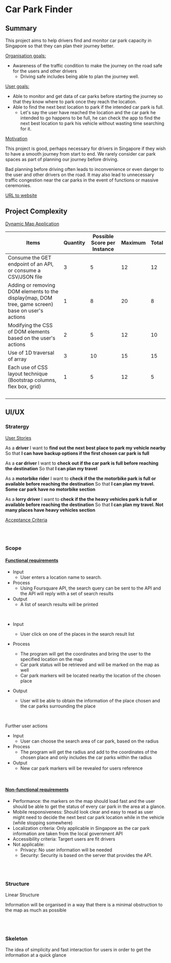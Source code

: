 
#  Car Park Finder
## Summary
This project aims to help drivers find and monitor car park capacity in Singapore so that they can plan their journey better.

<ins>Organisation goals:</ins>
 - Awareness of the traffic condition to make the journey on the road safe for the users and other drivers
	 - Driving safe includes being able to plan the journey well.

<ins>User goals:</ins>
 - Able to monitor and get data of car parks before starting the journey so that they know where to park once they reach the location.
 - Able to find the next best location to park if the intended car park is full. 
	 - Let's say the user have reached the location and the car park he intended to go happens to be full, he can check the app to find the next best location to park his vehicle without wasting time searching for it.

<ins>Motivation</ins>

This project is good, perhaps necessary for drivers in Singapore if they wish to have a smooth journey from start to end. We rarely consider car park spaces as part of planning our journey before driving.

 Bad planning before driving often leads to inconvenience or even danger to the user and other drivers on the road. It may also lead to unnecessary traffic congestion near the car parks in the event of functions or massive ceremonies.

<ins>URL to website</ins>


## Project Complexity

<ins>Dynamic Map Application</ins>

| Items | Quantity | Possible Score per Instance | Maximum | Total |
|--|--|--|--|--|
| Consume the GET endpoint of an API, or consume a CSV/JSON file | 3 |	 5| 12| 12 |
| Adding or removing DOM elements to the display(map, DOM tree, game screen) base on user's actions | 1 |	8 | 20| 8 |
| Modifying the CSS of DOM elements based on the user's actions | 2 |	5 | 12 | 10 |
| Use of 1D traversal of array | 3 |	10| 15 | 15 |
| Each use of CSS layout technique (Bootstrap columns, flex box, grid) | 1 |	5 | 12 | 5 |
|  |  |	 |  |  |
|  |  |	 |  |  |
|  |  |	 |  |  |
|  |  |	 |  |  |



## UI/UX
### Stratergy

<ins> User Stories </ins>

As a **driver**
I want to **find out the next best place to park my vehicle nearby**
So that **I can have backup options if the first chosen car park is full**

As a **car driver**
I want to **check out if the car park is full before reaching the destination**
So that **I can plan my travel**

As a **motorbike rider**
I want to **check if the the motorbike park is full or available before reaching the destination**
So that **I can plan my travel. Some car park have no motorbike section**

As a **lorry driver**
I want to **check if the the heavy vehicles park is full or available before reaching the destination**
So that **I can plan my travel. Not many places have heavy vehicles section**

<ins> Acceptance Criteria <ins>
	
<br>
<br>

### Scope
	
#### <ins> Functional requirements </ins>
	
* Input
	* User enters a location name to search.
* Process
	* Using Foursquare API, the search query can be sent to the API and the API will reply with a set of search results
* Output
	* A list of search results will be printed
<br>
	
* Input
	* User click on one of the places in the search result list
* Process
	* The program will get the coordinates and bring the user to the specified location on the map
	* Car park status will be retrieved and will be marked on the map as well
	* Car park markers will be located nearby the location of the chosen place

* Output
	* User will be able to obtain the information of the place chosen and the car parks surrounding the place

<br>
	
Further user actions
* Input
	* User can choose the search area of car park, based on the radius
* Process
	* The program will get the radius and add to the coordinates of the chosen place and only includes the car parks within the radius
* Output
	* New car park markers will be revealed for users reference 
	
<br>
 
#### <ins> Non-functional requirements </ins>
	
* Performance: the markers on the map should load fast and the user should be able to get the status of every car park in the area at a glance.
* Mobile responsiveness: Should look clear and easy to read as user might need to decide the next best car park location while in the vehicle (while stopping somewhere)
* Localization criteria: Only applicable in Singapore as the car park information are taken from the local government API
* Accessibility criteria: Targert users are fit drivers
* Not applicable:
  * Privacy: No user information will be needed
  * Security: Security is based on the server that provides the API. 
	

<br>
<br>
	
### Structure
Linear Structure

Information will be organised in a way that there is a minimal obstruction to the map as much as possible
		
<br>
<br>
	
### Skeleton
The idea of simplicity and fast interaction for users in order to get the information at a quick glance
	
	
	

	
